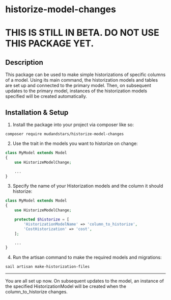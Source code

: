 # historize-model-changes

# THIS IS STILL IN BETA. DO NOT USE THIS PACKAGE YET.

## Description
This package can be used to make simple historizations of specific columns of a model.
Using its main command, the historization models and tables are set up and connected to the primary model.
Then, on subsequent updates to the primary model, instances of the historization models specified will be created automatically.

## Installation & Setup
1. Install the package into your project via composer like so:
```
composer require mudandstars/historize-model-changes
```
2. Use the trait in the models you want to historize on change:
```php
class MyModel extends Model
{
    use HistorizeModelChange;

    ...
}
```
3. Specify the name of your Historization models and the column it should historize:
```php
class MyModel extends Model
{
    use HistorizeModelChange;

    protected $historize = [
        'HistorizationModelName' => 'column_to_historize',
        'CostHistorization' => 'cost',
    ];

    ...
}
```
4. Run the artisan command to make the required models and migrations:
```
sail artisan make-historization-files
```
---
You are all set up now. On subsequent updates to the model, an instance of the specified HistorizationModel will be created when the column_to_historize changes.
